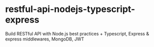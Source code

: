 # restful-api-nodejs-typescript-express
Build RESTful API with Node.js best practices + Typescript, Express &amp; express middlewares, MongoDB, JWT
